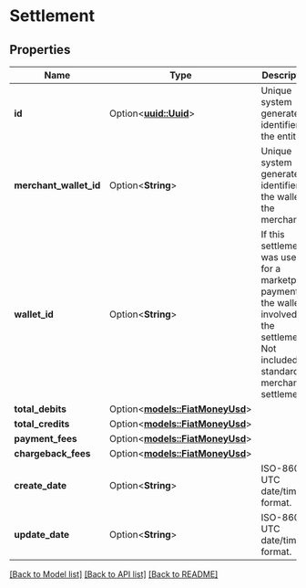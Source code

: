 # Settlement

## Properties

Name | Type | Description | Notes
------------ | ------------- | ------------- | -------------
**id** | Option<[**uuid::Uuid**](uuid::Uuid.md)> | Unique system generated identifier for the entity. | [optional]
**merchant_wallet_id** | Option<**String**> | Unique system generated identifier for the wallet of the merchant. | [optional]
**wallet_id** | Option<**String**> | If this settlement was used for a marketplace payment, the wallet involved in the settlement. Not included for standard merchant settlements. | [optional]
**total_debits** | Option<[**models::FiatMoneyUsd**](FiatMoneyUsd.md)> |  | [optional]
**total_credits** | Option<[**models::FiatMoneyUsd**](FiatMoneyUsd.md)> |  | [optional]
**payment_fees** | Option<[**models::FiatMoneyUsd**](FiatMoneyUsd.md)> |  | [optional]
**chargeback_fees** | Option<[**models::FiatMoneyUsd**](FiatMoneyUsd.md)> |  | [optional]
**create_date** | Option<**String**> | ISO-8601 UTC date/time format. | [optional]
**update_date** | Option<**String**> | ISO-8601 UTC date/time format. | [optional]

[[Back to Model list]](../README.md#documentation-for-models) [[Back to API list]](../README.md#documentation-for-api-endpoints) [[Back to README]](../README.md)


